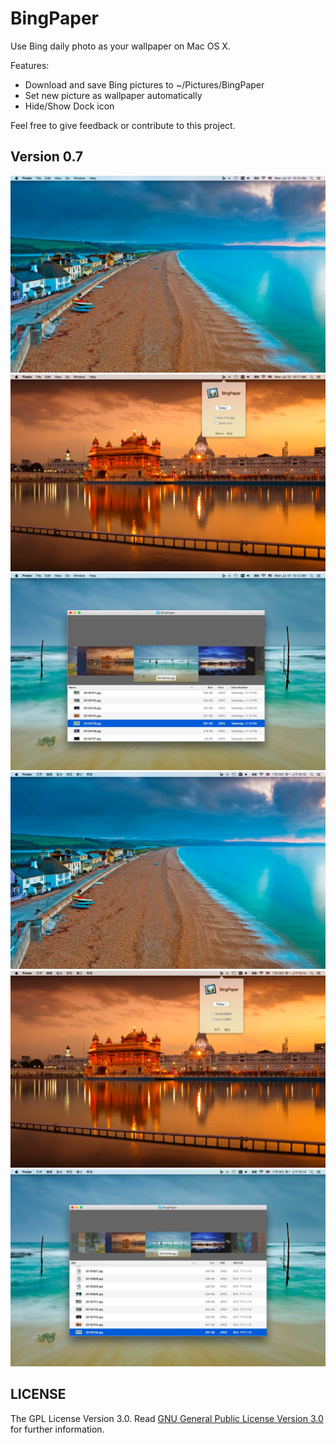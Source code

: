 # BingPaper

Use Bing daily photo as your wallpaper on Mac OS X.

Features:
	
- Download and save Bing pictures to ~/Pictures/BingPaper
- Set new picture as wallpaper automatically
- Hide/Show Dock icon

Feel free to give feedback or contribute to this project.

Version 0.7
-----------
![screenshot](Screenshots/BingPaper-v0.7-en_1.jpg)
![screenshot](Screenshots/BingPaper-v0.7-en_2.jpg)
![screenshot](Screenshots/BingPaper-v0.7-en_3.jpg)
![screenshot](Screenshots/BingPaper-v0.7-cn_1.jpg)
![screenshot](Screenshots/BingPaper-v0.7-cn_2.jpg)
![screenshot](Screenshots/BingPaper-v0.7-cn_3.jpg)

## LICENSE

The GPL License Version 3.0. Read [GNU General Public License Version 3.0](https://www.gnu.org/licenses/gpl-3.0.en.html) for further information.
